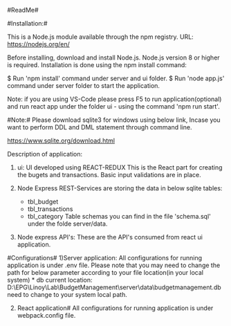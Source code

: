 
#ReadMe#

#Installation:#

This is a Node.js module available through the npm registry.
URL: https://nodejs.org/en/

Before installing, download and install Node.js. Node.js version 8 or higher is required.
Installation is done using the npm install command:

$ Run 'npm install' command under server and ui folder.
$ Run 'node app.js' command under server folder to start the application.

Note: if you are using VS-Code please press F5 to run application(optional) and run react app under the folder ui - using the command 'npm run start'. 



#Note:#
Please download sqlite3 for windows using below link, Incase you want to perform DDL and DML statement through command line.

https://www.sqlite.org/download.html


Description of application:

1) ui: UI developed using REACT-REDUX
   This is the React part for creating the bugets and transactions. Basic input validations are in place.

2) Node Express REST-Services are storing the data in below sqlite tables: 
   * tbl_budget
   * tbl_transactions
   * tbl_category
   Table schemas you can find in the file 'schema.sql' under the folde server/data.

3) Node express API's: These are the API's consumed from react ui application.


#Configurations#
1)Server application:
	All configurations for running application is under .env file.
	Please note that you may need to change the path for below parameter according to your file location(in your local system)
	* db current location: D:\\EPG\\Linoy\\Lab\\BudgetManagement\\server\\data\\budgetmanagement.db need to change to your system local path.
	
2) React application#
   All configurations for running application is under webpack.config file.